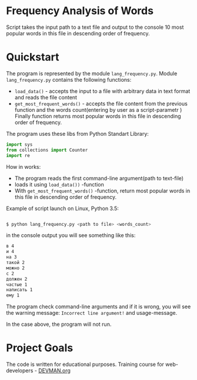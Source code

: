 # Frequency Analysis of Words

Script takes the input path to a text file and output to the console 10 most popular words in this file in descending order of frequency.

# Quickstart

The program is represented by the module ```lang_frequency.py```.
Module ```lang_frequency.py``` contains the following functions:

- ```load_data()``` - accepts the input to a file with arbitrary data in text format and reads the file content
- ```get_most_frequent_words()``` - accepts the file content  from the previous function and the words count(entering by user as a script-parametr ) Finally function returns most popular words in this file in descending order of frequency.

The program uses these libs from Python Standart Library:

```python
import sys
from collections import Counter
import re

```

How in works:
- The program reads  the first command-line argument(path to text-file)
- loads it using  ```load_data())``` -function
- With ```get_most_frequent_words()``` -function, return most popular words in this file in descending order of frequency. 

Example of script launch on Linux, Python 3.5:

```bash

$ python lang_frequency.py <path to file> <words_count>

```
in the console  output you will see something  like this:
```bash
в 4
и 4
на 3
такой 2
можно 2
с 2
должен 2
частые 1
написать 1
ему 1
```

The program check command-line arguments and if it is wrong,  you will see the warning message:
```Incorrect line argument!```
and usage-message.

In the case above, the program will not run.


# Project Goals

The code is written for educational purposes. Training course for web-developers - [DEVMAN.org](https://devman.org)
